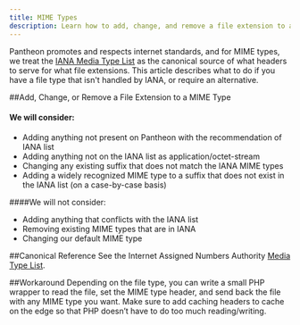 ```yaml
---
title: MIME Types
description: Learn how to add, change, and remove a file extension to a MIME type on Pantheon.
---
```

Pantheon promotes and respects internet standards, and for MIME types, we treat the [IANA Media Type List](http://www.iana.org/assignments/media-types/media-types.xhtml) as the canonical source of what headers to serve for what file extensions. This article describes what to do if you have a file type that isn't handled by IANA, or require an alternative.

##Add, Change, or Remove a File Extension to a MIME Type

#### We will consider:
- Adding anything not present on Pantheon with the recommendation of IANA list
- Adding anything not on the IANA list as application/octet-stream
- Changing any existing suffix that does not match the IANA MIME types
- Adding a widely recognized MIME type to a suffix that does not exist in the IANA list (on a case-by-case basis)

####We will not consider:
- Adding anything that conflicts with the IANA list
- Removing existing MIME types that are in IANA
- Changing our default MIME type

##Canonical Reference
See the Internet Assigned Numbers Authority [Media Type List](http://www.iana.org/assignments/media-types/media-types.xhtml).

##Workaround
Depending on the file type, you can write a small PHP wrapper to read the file, set the MIME type header, and send back the file with any MIME type you want. Make sure to add caching headers to cache on the edge so that PHP doesn’t have to do too much reading/writing.
